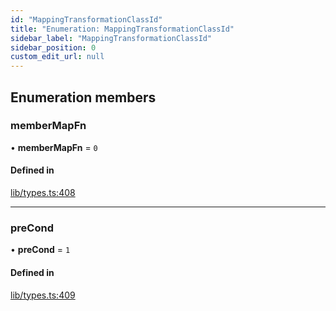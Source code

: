 ```yaml
---
id: "MappingTransformationClassId"
title: "Enumeration: MappingTransformationClassId"
sidebar_label: "MappingTransformationClassId"
sidebar_position: 0
custom_edit_url: null
---
```


## Enumeration members

### memberMapFn

• **memberMapFn** = `0`

#### Defined in

[lib/types.ts:408](https://github.com/nartc/mapper/blob/a29e3690/packages/core/src/lib/types.ts#L408)

___

### preCond

• **preCond** = `1`

#### Defined in

[lib/types.ts:409](https://github.com/nartc/mapper/blob/a29e3690/packages/core/src/lib/types.ts#L409)
